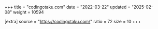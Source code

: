 +++
title = "codingotaku.com"
date = "2022-03-22"
updated = "2025-02-08"
weight = 10594

[extra]
source = "https://codingotaku.com/"
ratio = 72
size = 10
+++
